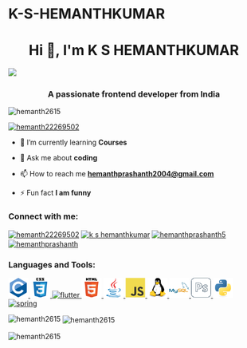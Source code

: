 # K-S-HEMANTHKUMAR
<h1 align="center">Hi 👋, I'm K S HEMANTHKUMAR</h1>
<img src="![Brown Wood Minimalist Profile LinkedIn Banner]">

<h3 align="center">A passionate frontend developer from India</h3>

<p align="left"> <img src="https://komarev.com/ghpvc/?username=hemanth2615&label=Profile%20views&color=0e75b6&style=flat" alt="hemanth2615" /> </p>

<p align="left"> <a href="https://twitter.com/hemanth22269502" target="blank"><img src="https://img.shields.io/twitter/follow/hemanth22269502?logo=twitter&style=for-the-badge" alt="hemanth22269502" /></a> </p>

- 🌱 I’m currently learning **Courses**

- 💬 Ask me about **coding**

- 📫 How to reach me **hemanthprashanth2004@gmail.com**

- ⚡ Fun fact **I am funny**

<h3 align="left">Connect with me:</h3>
<p align="left">
<a href="https://twitter.com/hemanth22269502" target="blank"><img align="center" src="https://raw.githubusercontent.com/rahuldkjain/github-profile-readme-generator/master/src/images/icons/Social/twitter.svg" alt="hemanth22269502" height="30" width="40" /></a>
<a href="https://linkedin.com/in/k s hemanthkumar" target="blank"><img align="center" src="https://raw.githubusercontent.com/rahuldkjain/github-profile-readme-generator/master/src/images/icons/Social/linked-in-alt.svg" alt="k s hemanthkumar" height="30" width="40" /></a>
<a href="https://instagram.com/hemanthprashanth5" target="blank"><img align="center" src="https://raw.githubusercontent.com/rahuldkjain/github-profile-readme-generator/master/src/images/icons/Social/instagram.svg" alt="hemanthprashanth5" height="30" width="40" /></a>
<a href="https://www.hackerrank.com/hemanthprashanth" target="blank"><img align="center" src="https://raw.githubusercontent.com/rahuldkjain/github-profile-readme-generator/master/src/images/icons/Social/hackerrank.svg" alt="hemanthprashanth" height="30" width="40" /></a>
</p>

<h3 align="left">Languages and Tools:</h3>
<p align="left"> <a href="https://www.cprogramming.com/" target="_blank" rel="noreferrer"> <img src="https://raw.githubusercontent.com/devicons/devicon/master/icons/c/c-original.svg" alt="c" width="40" height="40"/> </a> <a href="https://www.w3schools.com/css/" target="_blank" rel="noreferrer"> <img src="https://raw.githubusercontent.com/devicons/devicon/master/icons/css3/css3-original-wordmark.svg" alt="css3" width="40" height="40"/> </a> <a href="https://flutter.dev" target="_blank" rel="noreferrer"> <img src="https://www.vectorlogo.zone/logos/flutterio/flutterio-icon.svg" alt="flutter" width="40" height="40"/> </a> <a href="https://www.w3.org/html/" target="_blank" rel="noreferrer"> <img src="https://raw.githubusercontent.com/devicons/devicon/master/icons/html5/html5-original-wordmark.svg" alt="html5" width="40" height="40"/> </a> <a href="https://www.java.com" target="_blank" rel="noreferrer"> <img src="https://raw.githubusercontent.com/devicons/devicon/master/icons/java/java-original.svg" alt="java" width="40" height="40"/> </a> <a href="https://developer.mozilla.org/en-US/docs/Web/JavaScript" target="_blank" rel="noreferrer"> <img src="https://raw.githubusercontent.com/devicons/devicon/master/icons/javascript/javascript-original.svg" alt="javascript" width="40" height="40"/> </a> <a href="https://www.linux.org/" target="_blank" rel="noreferrer"> <img src="https://raw.githubusercontent.com/devicons/devicon/master/icons/linux/linux-original.svg" alt="linux" width="40" height="40"/> </a> <a href="https://www.mysql.com/" target="_blank" rel="noreferrer"> <img src="https://raw.githubusercontent.com/devicons/devicon/master/icons/mysql/mysql-original-wordmark.svg" alt="mysql" width="40" height="40"/> </a> <a href="https://www.photoshop.com/en" target="_blank" rel="noreferrer"> <img src="https://raw.githubusercontent.com/devicons/devicon/master/icons/photoshop/photoshop-line.svg" alt="photoshop" width="40" height="40"/> </a> <a href="https://www.python.org" target="_blank" rel="noreferrer"> <img src="https://raw.githubusercontent.com/devicons/devicon/master/icons/python/python-original.svg" alt="python" width="40" height="40"/> </a> <a href="https://spring.io/" target="_blank" rel="noreferrer"> <img src="https://www.vectorlogo.zone/logos/springio/springio-icon.svg" alt="spring" width="40" height="40"/> </a> </p>

<p><img align="left" src="https://github-readme-stats.vercel.app/api/top-langs?username=hemanth2615&show_icons=true&locale=en&layout=compact" alt="hemanth2615" /></p>

<p>&nbsp;<img align="center" src="https://github-readme-stats.vercel.app/api?username=hemanth2615&show_icons=true&locale=en" alt="hemanth2615" /></p>

<p><img align="center" src="https://github-readme-streak-stats.herokuapp.com/?user=hemanth2615&" alt="hemanth2615" /></p>
